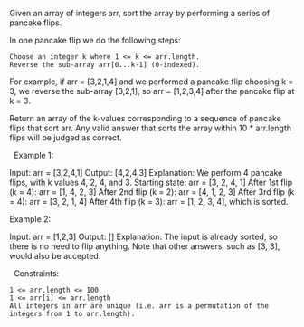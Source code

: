 Given an array of integers arr, sort the array by performing a series of pancake flips.

In one pancake flip we do the following steps:


	Choose an integer k where 1 <= k <= arr.length.
	Reverse the sub-array arr[0...k-1] (0-indexed).


For example, if arr = [3,2,1,4] and we performed a pancake flip choosing k = 3, we reverse the sub-array [3,2,1], so arr = [1,2,3,4] after the pancake flip at k = 3.

Return an array of the k-values corresponding to a sequence of pancake flips that sort arr. Any valid answer that sorts the array within 10 * arr.length flips will be judged as correct.

 
Example 1:

Input: arr = [3,2,4,1]
Output: [4,2,4,3]
Explanation: 
We perform 4 pancake flips, with k values 4, 2, 4, and 3.
Starting state: arr = [3, 2, 4, 1]
After 1st flip (k = 4): arr = [1, 4, 2, 3]
After 2nd flip (k = 2): arr = [4, 1, 2, 3]
After 3rd flip (k = 4): arr = [3, 2, 1, 4]
After 4th flip (k = 3): arr = [1, 2, 3, 4], which is sorted.


Example 2:

Input: arr = [1,2,3]
Output: []
Explanation: The input is already sorted, so there is no need to flip anything.
Note that other answers, such as [3, 3], would also be accepted.


 
Constraints:


	1 <= arr.length <= 100
	1 <= arr[i] <= arr.length
	All integers in arr are unique (i.e. arr is a permutation of the integers from 1 to arr.length).

